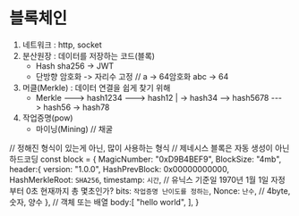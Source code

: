 # 블록체인

1. 네트워크 : http, socket
2. 분산원장 : 데이터를 저장하는 코드(블록)
    - Hash sha256 -> JWT
    - 단방향 암호화 -> 자리수 고정 // a -> 64암호화
                                    abc -> 64
3. 머클(Merkle) : 데이터 연결을 쉽게 찾기 위해
    - Merkle ---> hash1234 ---> hash12
              |              -> hash34
              --> hash5678 ---> hash56
                             -> hash78
4. 작업증명(pow)
    - 마이닝(Mining) // 채굴

// 정해진 형식이 있는게 아닌, 많이 사용하는 형식
// 제네시스 블록은 자동 생성이 아닌 하드코딩
const block = {
    MagicNumber: "0xD9B4BEF9",
    BlockSize: "4mb",
    header:{
        version: "1.0.0",
        HashPrevBlock: 0x00000000000,
        HashMerkleRoot: `SHA256`,
        timestamp: `시간`, // 유닉스 기준일 1970년 1월 1일 자정부터 0초 현재까지 총 몇초인가?
        bits: `작업증명 난이도를 정하는`,
        Nonce: `난수`, // 4byte, 숫자, 양수
    },
    // 객체 또는 배열
    body:[
        "hello world",
    ],
}